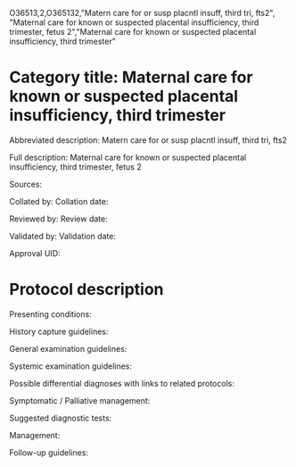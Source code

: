 O36513,2,O365132,"Matern care for or susp placntl insuff, third tri, fts2", "Maternal care for known or suspected placental insufficiency, third trimester, fetus 2","Maternal care for known or suspected placental insufficiency, third trimester"
# Category title: Maternal care for known or suspected placental insufficiency, third trimester

Abbreviated description: Matern care for or susp placntl insuff, third tri, fts2

Full description: Maternal care for known or suspected placental insufficiency, third trimester, fetus 2

Sources:

Collated by:
Collation date:

Reviewed by:
Review date:

Validated by:
Validation date:

Approval UID:

# Protocol description

Presenting conditions:

History capture guidelines:

General examination guidelines:

Systemic examination guidelines:

Possible differential diagnoses with links to related protocols:

Symptomatic / Palliative management:

Suggested diagnostic tests:

Management:

Follow-up guidelines:

